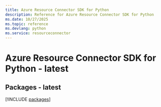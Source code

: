 ```yaml
---
title: Azure Resource Connector SDK for Python
description: Reference for Azure Resource Connector SDK for Python
ms.date: 10/27/2025
ms.topic: reference
ms.devlang: python
ms.service: resourceconnector
---
```

# Azure Resource Connector SDK for Python - latest
## Packages - latest
[!INCLUDE [packages](resource-connector-index.md)]